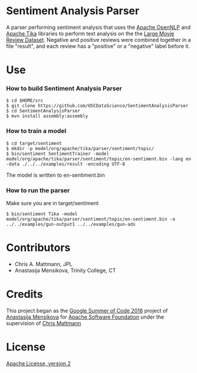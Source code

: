 # Sentiment Analysis Parser
A parser performing sentiment analysis that uses the [Apache OpenNLP](https://opennlp.apache.org/) and [Apache Tika](https://tika.apache.org/) libraries to perform text analysis on the the [Large Movie Review Dataset](http://ai.stanford.edu/~amaas/data/sentiment/). Negative and positive reviews were combined together in a file "result", and each review has a "positive" or a "negative" label before it.


# Use
### How to build Sentiment Analysis Parser

```shell
$ cd $HOME/src
$ git clone https://github.com/USCDataScience/SentimentAnalysisParser
$ cd SentimentAnalysisParser
$ mvn install assembly:assembly
```
### How to train a model

```shell
$ cd target/sentiment
$ mkdir -p model/org/apache/tika/parser/sentiment/topic/
$ bin/sentiment SentimentTrainer -model model/org/apache/tika/parser/sentiment/topic/en-sentiment.bin -lang en -data ./../../examples/result -encoding UTF-8
```
The model is written to en-sentiment.bin

### How to run the parser

Make sure you are in target/sentiment

```shell
$ bin/sentiment Tika -model model/org/apache/tika/parser/sentiment/topic/en-sentiment.bin -o ../../examples/gun-output1 ../../examples/gun-ads
```


# Contributors
* Chris A. Mattmann, JPL
* Anastasija Mensikova, Trinity College, CT


# Credits
This project began as the [Google Summer of Code 2016](https://summerofcode.withgoogle.com/projects/#6472482521350144) project of [Anastasija Mensikova](https://github.com/amensiko) for [Apache Software Foundation](http://www.apache.org/) under the supervision of [Chris Mattmann](https://github.com/chrismattmann)


# License 
[Apache License, version 2](http://www.apache.org/licenses/LICENSE-2.0)